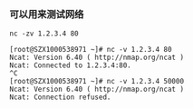 

### 可以用来测试网络
`nc -zv 1.2.3.4 80`

```console
[root@SZX1000538971 ~]# nc -v 1.2.3.4 80
Ncat: Version 6.40 ( http://nmap.org/ncat )
Ncat: Connected to 1.2.3.4:80.
^C
[root@SZX1000538971 ~]# nc -v 1.2.3.4 50000
Ncat: Version 6.40 ( http://nmap.org/ncat )
Ncat: Connection refused.
```

